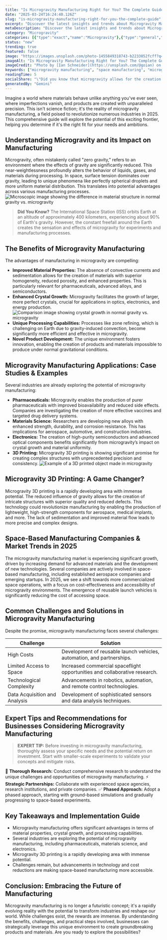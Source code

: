 ```yaml
---
title: "Is Microgravity Manufacturing Right for You? The Complete Guide"
date: "2025-03-24T16:24:40.126Z"
slug: "is-microgravity-manufacturing-right-for-you-the-complete-guide"
excerpt: "Discover the latest insights and trends about Microgravity Manufacturing. This comprehensive guide covers everything you need to know about Microgravity Manufacturing in 2025."
metaDescription: "Discover the latest insights and trends about Microgravity Manufacturing. This comprehensive guide covers everything you need to know about Microgravity Ma..."
category: "Microgravity"
categories: [{"type":"exact","name":"Microgravity"},{"type":"general","name":"Materials Science"},{"type":"medium","name":"Crystal Growth"},{"type":"specific","name":"Protein Crystallization"},{"type":"niche","name":"Space-Based Biopharma"}]
status: "new"
trending: true
featured: false
image: "https://images.unsplash.com/photo-1455849318743-b2233052fcff?q=85&w=1200&fit=max&fm=webp&auto=compress"
imageAlt: "Is Microgravity Manufacturing Right for You? The Complete Guide"
imageCredit: "Photo by [Ian Schneider](https://unsplash.com/@goian) on Unsplash"
keywords: ["microgravity manufacturing", "space manufacturing", "microgravity materials science", "manufacturing in space", "benefits of microgravity manufacturing", "microgravity 3d printing", "space-based manufacturing companies", "buy microgravity manufactured products", "how does microgravity affect manufacturing", "microgravity research and development"]
readingTime: 5
socialShare: "\"Did you know that microgravity allows for the creation of materials with superior homogeneity and enhanced properties, impossible to achieve on Earth?  The future of manufacturing is up—literally!\""
generatedBy: "Gemini"
---
```




Imagine a world where materials behave unlike anything you've ever seen, where imperfections vanish, and products are created with unparalleled precision. This isn't science fiction; it's the reality of microgravity manufacturing, a field poised to revolutionize numerous industries in 2025.  This comprehensive guide will explore the potential of this exciting frontier, helping you determine if it's the right fit for your needs and ambitions.

## Understanding Microgravity and its Impact on Manufacturing

Microgravity, often mistakenly called "zero gravity," refers to an environment where the effects of gravity are significantly reduced.  This near-weightlessness profoundly alters the behavior of liquids, gases, and materials during processing. In space, surface tension dominates over gravity, leading to unique phenomena like perfectly spherical droplets and more uniform material distribution.  This translates into potential advantages across various manufacturing processes. ![Microscopic image showing the difference in material structure in normal gravity vs. microgravity](https://images.unsplash.com/photo-1451187580459-43490279c0fa?q=85&w=1200&fit=max&fm=webp&auto=compress)

> **Did You Know?** The International Space Station (ISS) orbits Earth at an altitude of approximately 400 kilometers, experiencing about 90% of Earth's gravity.  However, the constant freefall around the Earth creates the sensation and effects of microgravity for experiments and manufacturing processes.

## The Benefits of Microgravity Manufacturing

The advantages of manufacturing in microgravity are compelling:

* **Improved Material Properties:**  The absence of convective currents and sedimentation allows for the creation of materials with superior homogeneity, reduced porosity, and enhanced properties.  This is particularly relevant for pharmaceuticals, advanced alloys, and semiconductors.
* **Enhanced Crystal Growth:**  Microgravity facilitates the growth of larger, more perfect crystals, crucial for applications in optics, electronics, and energy production.  ![Comparison image showing crystal growth in normal gravity vs. microgravity](https://images.unsplash.com/photo-1484417894907-623942c8ee29?q=85&w=1200&fit=max&fm=webp&auto=compress)
* **Unique Processing Capabilities:**  Processes like zone refining, which is challenging on Earth due to gravity-induced convection, become significantly more efficient and effective in microgravity.
* **Novel Product Development:**  The unique environment fosters innovation, enabling the creation of products and materials impossible to produce under normal gravitational conditions.

## Microgravity Manufacturing Applications: Case Studies & Examples

Several industries are already exploring the potential of microgravity manufacturing:

* **Pharmaceuticals:** Microgravity enables the production of purer pharmaceuticals with improved bioavailability and reduced side effects.  Companies are investigating the creation of more effective vaccines and targeted drug delivery systems.
* **Materials Science:** Researchers are developing new alloys with enhanced strength, durability, and corrosion resistance.  This has implications for aerospace, automotive, and construction industries.
* **Electronics:** The creation of high-purity semiconductors and advanced optical components benefits significantly from microgravity’s impact on crystal growth and material uniformity.
* **3D Printing:** Microgravity 3D printing is showing significant promise for creating complex structures with unprecedented precision and consistency. ![Example of a 3D printed object made in microgravity](https://images.unsplash.com/photo-1517976487492-5750f3195933?q=85&w=1200&fit=max&fm=webp&auto=compress)

## Microgravity 3D Printing: A Game Changer?

Microgravity 3D printing is a rapidly developing area with immense potential.  The reduced influence of gravity allows for the creation of intricate structures with superior quality and reduced defects. This technology could revolutionize manufacturing by enabling the production of lightweight, high-strength components for aerospace, medical implants, and more.  The lack of sedimentation and improved material flow leads to more precise and complex designs.

## Space-Based Manufacturing Companies & Market Trends in 2025

The microgravity manufacturing market is experiencing significant growth, driven by increasing demand for advanced materials and the development of new technologies.  Several companies are actively involved in space-based manufacturing, including established aerospace companies and emerging startups.    In 2025, we see a shift towards more commercialized space operations, with a focus on cost-effectiveness and accessibility of microgravity environments.  The emergence of reusable launch vehicles is significantly reducing the cost of accessing space.

## Common Challenges and Solutions in Microgravity Manufacturing

Despite the promise, microgravity manufacturing faces several challenges:

| Challenge                     | Solution                                                                  |
|------------------------------|--------------------------------------------------------------------------|
| High Costs                     | Development of reusable launch vehicles, automation, and partnerships.     |
| Limited Access to Space       | Increased commercial spaceflight opportunities and collaborative research. |
| Technological Complexity      | Advancements in robotics, automation, and remote control technologies.    |
| Data Acquisition and Analysis | Development of sophisticated sensors and data analysis techniques.         |

## Expert Tips and Recommendations for Businesses Considering Microgravity Manufacturing

> **EXPERT TIP:**  Before investing in microgravity manufacturing, thoroughly assess your specific needs and the potential return on investment.  Start with smaller-scale experiments to validate your concepts and mitigate risks.

🔑 **Thorough Research:**  Conduct comprehensive research to understand the unique challenges and opportunities of microgravity manufacturing.
⚡ **Strategic Partnerships:**  Collaborate with experienced space agencies, research institutions, and private companies.
✅ **Phased Approach:**  Adopt a phased approach, starting with ground-based simulations and gradually progressing to space-based experiments.

## Key Takeaways and Implementation Guide

* Microgravity manufacturing offers significant advantages in terms of material properties, crystal growth, and processing capabilities.
* Several industries are exploring the potential of microgravity manufacturing, including pharmaceuticals, materials science, and electronics.
* Microgravity 3D printing is a rapidly developing area with immense potential.
* Challenges remain, but advancements in technology and cost reductions are making space-based manufacturing more accessible.

## Conclusion:  Embracing the Future of Manufacturing

Microgravity manufacturing is no longer a futuristic concept; it's a rapidly evolving reality with the potential to transform industries and reshape our world. While challenges exist, the rewards are immense. By understanding the benefits, challenges, and practical steps involved, businesses can strategically leverage this unique environment to create groundbreaking products and materials.  Are you ready to explore the possibilities?

